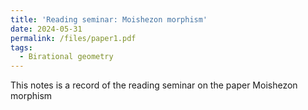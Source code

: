 ```yaml
---
title: 'Reading seminar: Moishezon morphism'
date: 2024-05-31
permalink: /files/paper1.pdf
tags:
  - Birational geometry
---
```


This notes is a record of the reading seminar on the paper Moishezon morphism